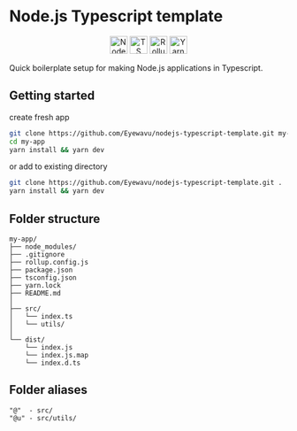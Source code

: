 # Node.js Typescript template

<div align="center">
  <img src="https://nodejs.org/static/images/favicons/favicon.ico" alt="Node.js" width="32" height="32">
  <img src="https://www.typescriptlang.org/favicon-32x32.png" alt="TS" width="32" height="32">
  <img src="https://www.rollupjs.org/favicon.png" alt="Rollup" width="32" height="32">
  <img src="https://yarnpkg.com/favicon.svg" alt="Yarn" width="32" height="32">
</div>

Quick boilerplate setup for making Node.js applications in Typescript.

## Getting started
create fresh app
```sh
git clone https://github.com/Eyewavu/nodejs-typescript-template.git my-app
cd my-app
yarn install && yarn dev
```
or add to existing directory
```sh
git clone https://github.com/Eyewavu/nodejs-typescript-template.git .
yarn install && yarn dev
```

## Folder structure
```
my-app/
├── node_modules/
├── .gitignore
├── rollup.config.js
├── package.json
├── tsconfig.json
├── yarn.lock
├── README.md
│
├── src/
│   └── index.ts
│   └── utils/
│
└── dist/
    └── index.js
    └── index.js.map
    └── index.d.ts

```


## Folder aliases
```
"@"  - src/
"@u" - src/utils/
```
